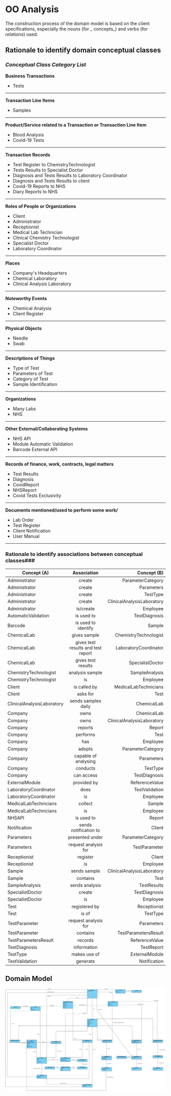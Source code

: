 # OO Analysis #

The construction process of the domain model is based on the client specifications, especially the nouns (for _
concepts_) and verbs (for _relations_) used.

## Rationale to identify domain conceptual classes ##

### _Conceptual Class Category List_ ###

**Business Transactions**

* Tests

---

**Transaction Line Items**

* Samples

---

**Product/Service related to a Transaction or Transaction Line Item**

* Blood Analysis
* Covid-19 Tests

---

**Transaction Records**

* Test Register to ChemistryTechnologist
* Tests Results to Specialist Doctor
* Diagnosis and Tests Results to Laboratory Coordinator
* Diagnosis and Tests Results to client
* Covid-19 Reports to NHS
* Diary Reports to NHS

---  

**Roles of People or Organizations**

* Client
* Administrator
* Receptionist
* Medical Lab Technician
* Clinical Chemistry Technologist
* Specialist Doctor
* Laboratory Coordinator

---

**Places**

* Company's Headquarters
* Chemical Laboratory
* Clinical Analysis Laboratory

---

**Noteworthy Events**

* Chemical Analysis
* Client Register

---

**Physical Objects**

* Needle
* Swab

---

**Descriptions of Things**

* Type of Test
* Parameters of Test
* Category of Test
* Sample Identification

---

**Organizations**

* Many Labs
* NHS

---

**Other External/Collaborating Systems**

* NHS API
* Module Automatic Validation
* Barcode External API

---

**Records of finance, work, contracts, legal matters**

* Test Results
* Diagnosis
* CovidReport
* NHSReport
* Covid Tests Exclusivity

---

**Documents mentioned/used to perform some work/**

* Lab Order
* Test Register
* Client Notification
* User Manual

---

### **Rationale to identify associations between conceptual classes**###

| Concept (A)         |  Association       |  Concept (B) |
|----------           |:-------------:     |------:       |
|Administrator|create|ParameterCategory|
|Administrator|create|Parameters|
|Administrator|create|TestType|
|Administrator|create|ClinicalAnalysisLaboratory|
|Administrator|is/create|Employee|
|AutomaticValidation | is used to | TestDiagnosis |
|Barcode | is used to identify | Sample |
|ChemicalLab | gives sample | ChemistryTechnologist |
|ChemicalLab | gives test results and test report | LaboratoryCoordinator |
|ChemicalLab | gives test results | SpecialistDoctor |
|ChemistryTechnologist | analysis sample | SampleAnalysis |
|ChemistryTechnologist | is | Employee |
|Client | is called by | MedicalLabTechnicians |
|Client | asks for | Test |
|ClinicalAnalysisLaboratory| sends samples daily | ChemicalLab |
|Company | owns | ChemicalLab |
|Company | owns | ClinicalAnalysisLaboratory |
|Company | reports |Report |
|Company |performs| Test|
|Company | has | Employee |
|Company | adopts | ParameterCategory |
|Company |capable of analysing | Parameters |
|Company | conducts |TestType |
|Company | can access | TestDiagnosis |
|ExternalModule|provided by|ReferenceValue|
|LaboratoryCoordinator | does | TestValidation |
|LaboratoryCoordinator | is | Employee |
|MedicalLabTechnicians | collect | Sample |
|MedicalLabTechnicians | is | Employee |
|NHSAPI | is used to |Report|
|Notification | sends notification to | Client |
|Parameters | presented under | ParameterCategory |
|Parameters | request analysis for | TestParameter |
|Receptionist|register|Client|
|Receptionist|is|Employee|
|Sample | sends sample | ClinicalAnalysisLaboratory|
|Sample|contains|Test|
|SampleAnalysis | sends analysis | TestResults |
|SpecialistDoctor | create | TestDiagnosis |
|SpecialistDoctor | is | Employee |
|Test | registered by | Receptionist |
|Test | is of | TestType |
|TestParameter | request analysis for | Parameters | 
|TestParameter | contains | TestParametersResult | 
|TestParametersResult|records |ReferenceValue|
|TestDiagnosis | information | TestReport |
|TestType|makes use of |ExternalModule|
|TestValidation | generate |Notification |

## Domain Model

![DM.svg](DM.svg)



